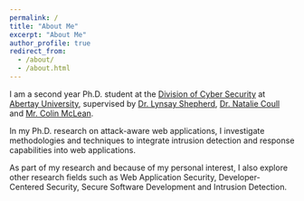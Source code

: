 ```yaml
---
permalink: /
title: "About Me"
excerpt: "About Me"
author_profile: true
redirect_from: 
  - /about/
  - /about.html
---
```


I am a second year Ph.D. student at the [Division of Cyber Security](https://www.abertay.ac.uk/research-overview/research-strategy-and-structure/division-of-cyber-security/) at [Abertay University](https://www.abertay.ac.uk/), supervised by [Dr. Lynsay Shepherd](https://www.abertay.ac.uk/staff-search/dr-lynsay-shepherd/), [Dr. Natalie Coull](https://www.abertay.ac.uk/staff-search/dr-natalie-coull/) and [Mr. Colin McLean](https://www.abertay.ac.uk/staff-search/mr-colin-mclean/).

In my Ph.D. research on attack-aware web applications, I investigate methodologies and techniques to integrate intrusion detection and response capabilities into web applications. 

As part of my research and because of my personal interest, I also explore other research fields such as Web Application Security, Developer-Centered Security, Secure Software Development and Intrusion Detection. 
